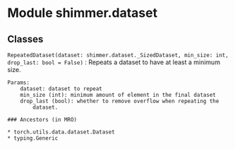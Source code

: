 Module shimmer.dataset
======================

Classes
-------

`RepeatedDataset(dataset: shimmer.dataset._SizedDataset, min_size: int, drop_last: bool = False)`
:   Repeats a dataset to have at least a minimum size.
    
    Params:
        dataset: dataset to repeat
        min_size (int): minimum amount of element in the final dataset
        drop_last (bool): whether to remove overflow when repeating the
            dataset.

    ### Ancestors (in MRO)

    * torch.utils.data.dataset.Dataset
    * typing.Generic